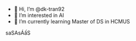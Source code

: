 - 👋 Hi, I’m @dk-tran92
- 👀 I’m interested in AI
- 🌱 I’m currently learning Master of DS in HCMUS


<!---
dk-tran92/dk-tran92 is a ✨ special ✨ repository because its `README.md` (this file) appears on your GitHub profile.
You can click the Preview link to take a look at your changes.
--->
saSAsÁấS
